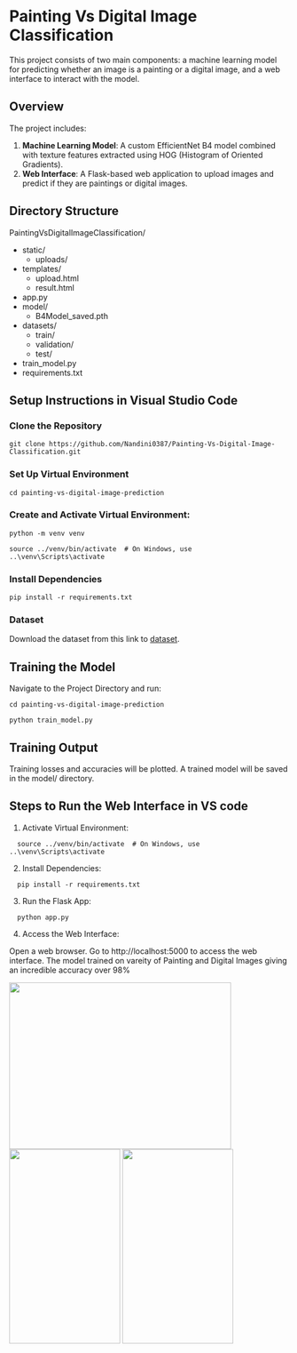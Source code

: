 # Painting Vs Digital Image Classification

This project consists of two main components: a machine learning model for predicting whether an image is a painting or a digital image, and a web interface to interact with the model.


## Overview

The project includes:
1. **Machine Learning Model**: A custom EfficientNet B4 model combined with texture features extracted using HOG (Histogram of Oriented Gradients).
2. **Web Interface**: A Flask-based web application to upload images and predict if they are paintings or digital images.

## Directory Structure

PaintingVsDigitalImageClassification/
- static/
   - uploads/  
- templates/
   - upload.html
   - result.html
- app.py  
- model/
   - B4Model_saved.pth  
- datasets/
   - train/ 
   - validation/ 
   - test/
- train_model.py   
- requirements.txt 

## Setup Instructions in Visual Studio Code

### Clone the Repository
```
git clone https://github.com/Nandini0387/Painting-Vs-Digital-Image-Classification.git
```

### Set Up Virtual Environment
```
cd painting-vs-digital-image-prediction
```

### Create and Activate Virtual Environment:
```
python -m venv venv

source ../venv/bin/activate  # On Windows, use ..\venv\Scripts\activate
```
### Install Dependencies
```
pip install -r requirements.txt
```
### Dataset

Download the dataset from this link to [dataset](https://drive.google.com/drive/folders/1plINLSLzs73p16Vp3dUex1-UYQQn0ZeK?usp=drive_link).

## Training the Model
Navigate to the Project Directory and run:
```
cd painting-vs-digital-image-prediction 
```
```
python train_model.py
````
## Training Output
Training losses and accuracies will be plotted.
A trained model will be saved in the model/ directory.

## Steps to Run the Web Interface in VS code
1. Activate Virtual Environment:
```
  source ../venv/bin/activate  # On Windows, use ..\venv\Scripts\activate
```
2. Install Dependencies:
```
  pip install -r requirements.txt
```
3. Run the Flask App:
```
  python app.py
```
4. Access the Web Interface:

  Open a web browser.
  Go to http://localhost:5000 to access the web interface.
  The model trained on vareity of Painting and Digital Images giving an incredible accuracy over 98%
  
<img src="https://github.com/Nandini0387/Painting-Vs-Digital-Image-Classification/assets/137043974/9918efcb-f2e0-43f2-ac6f-400a29e5a0a1" width="400" height="300">
<img src="https://github.com/Nandini0387/Painting-Vs-Digital-Image-Classification/assets/137043974/e21e4233-629e-4531-bd5a-bcef3a3058ca" width="200" height="350">
<img src="https://github.com/Nandini0387/Painting-Vs-Digital-Image-Classification/assets/137043974/cbc80d5c-b529-4853-b0d6-6e1569c2aead" width="200" height="350">
